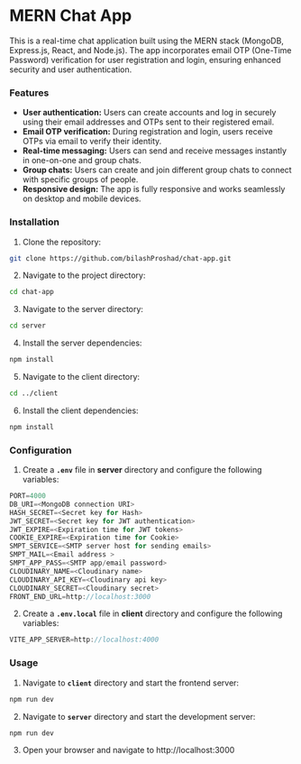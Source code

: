 # MERN Chat App

This is a real-time chat application built using the MERN stack (MongoDB, Express.js, React, and Node.js). The app incorporates email OTP (One-Time Password) verification for user registration and login, ensuring enhanced security and user authentication.

### Features

- **User authentication:** Users can create accounts and log in securely using their email addresses and OTPs sent to their registered email.
- **Email OTP verification:** During registration and login, users receive OTPs via email to verify their identity.
- **Real-time messaging:** Users can send and receive messages instantly in one-on-one and group chats.
- **Group chats:** Users can create and join different group chats to connect with specific groups of people.
- **Responsive design:** The app is fully responsive and works seamlessly on desktop and mobile devices.

### Installation

1. Clone the repository:

```bash
git clone https://github.com/bilashProshad/chat-app.git
```

2. Navigate to the project directory:

```bash
cd chat-app
```

3. Navigate to the server directory:

```bash
cd server
```

4. Install the server dependencies:

```bash
npm install
```

5. Navigate to the client directory:

```bash
cd ../client
```

6. Install the client dependencies:

```bash
npm install
```

### Configuration

1. Create a **`.env`** file in **server** directory and configure the following variables:

```js
PORT=4000
DB_URI=<MongoDB connection URI>
HASH_SECRET=<Secret key for Hash>
JWT_SECRET=<Secret key for JWT authentication>
JWT_EXPIRE=<Expiration time for JWT tokens>
COOKIE_EXPIRE=<Expiration time for Cookie>
SMPT_SERVICE=<SMTP server host for sending emails>
SMPT_MAIL=<Email address >
SMPT_APP_PASS=<SMTP app/email password>
CLOUDINARY_NAME=<Cloudinary name>
CLOUDINARY_API_KEY=<Cloudinary api key>
CLOUDINARY_SECRET=<Cloudinary secret>
FRONT_END_URL=http://localhost:3000
```

2. Create a **`.env.local`** file in **client** directory and configure the following variables:

```js
VITE_APP_SERVER=http://localhost:4000
```

### Usage

1. Navigate to **`client`** directory and start the frontend server:

```bash
npm run dev
```

2. Navigate to **`server`** directory and start the development server:

```bash
npm run dev
```

3. Open your browser and navigate to http://localhost:3000
